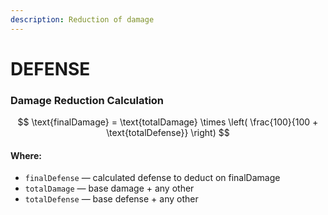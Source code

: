 ```yaml
---
description: Reduction of damage
---
```


# DEFENSE

### Damage Reduction Calculation

$$
\text{finalDamage} = \text{totalDamage} \times \left( \frac{100}{100 + \text{totalDefense}} \right)
$$

#### Where:

* `finalDefense` — calculated defense to deduct on finalDamage
* `totalDamage` — base damage + any other
* `totalDefense` — base defense + any other
